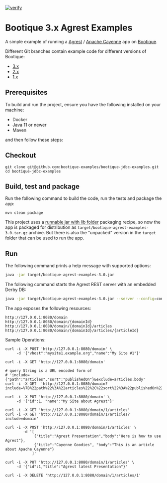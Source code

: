 [![verify](https://github.com/bootique-examples/bootique-agrest-examples/actions/workflows/verify.yml/badge.svg)](https://github.com/bootique-examples/bootique-agrest-examples/actions/workflows/verify.yml)

# Bootique 3.x Agrest Examples

A simple example of running a [Agrest](http://agrest.io) / [Apache Cayenne](http://cayenne.apache.org/) app on [Bootique](http://bootique.io).


Different Git branches contain example code for different versions of Bootique:
* [3.x](https://github.com/bootique-examples/bootique-agrest-examples/tree/3.x)
* [2.x](https://github.com/bootique-examples/bootique-agrest-examples/tree/2.x)
* [1.x](https://github.com/bootique-examples/bootique-agrest-examples/tree/1.x)

## Prerequisites

To build and run the project, ensure you have the following installed on your machine:

* Docker
* Java 11 or newer
* Maven

and then follow these steps:

## Checkout
```
git clone git@github.com:bootique-examples/bootique-jdbc-examples.git
cd bootique-jdbc-examples
```

## Build, test and package

Run the following command to build the code, run the tests and package the app:
```
mvn clean package
```
This project uses a [runnable jar with lib folder](https://bootique.io/docs/3.x/bootique-docs/#runnable-jar-with-lib)
packaging recipe, so now the app is packaged for distribution as `target/bootique-agrest-examples-3.0.tar.gz` archive.
But there is also the "unpacked" version in the `target` folder that can be used to run the app.

## Run

The following command prints a help message with supported options:
```bash  
java -jar target/bootique-agrest-examples-3.0.jar
```

The following command starts the Agrest REST server with an embedded Derby DB:
```bash 
java -jar target/bootique-agrest-examples-3.0.jar --server --config=config.yml
```

The app exposes the following resources:

	http://127.0.0.1:8080/domain
	http://127.0.0.1:8080/domain/{domainId}
	http://127.0.0.1:8080/domain/{domainId}/articles
	http://127.0.0.1:8080/domain/{domainId}/articles/{articleId}

Sample Operations:

    curl -i -X POST 'http://127.0.0.1:8080/domain' \
         -d '{"vhost":"mysite1.example.org","name":"My Site #1"}'
         
    curl -i -X GET 'http://127.0.0.1:8080/domain'
    
    # query String is a URL encoded form of 
    # 'include={"path":"articles","sort":"publishedOn"}&exclude=articles.body'
    curl -i -X GET  'http://127.0.0.1:8080/domain?include=%7B%22path%22%3A%22articles%22%2C%22sort%22%3A%22publishedOn%22%7D&exclude=articles.body'
         
    curl -i -X PUT 'http://127.0.0.1:8080/domain' \
         -d '{"id":1, "name":"My Site about Agrest"}'

    curl -i -X GET 'http://127.0.0.1:8080/domain/1/articles'
    curl -i -X GET 'http://127.0.0.1:8080/domain/1/articles?include=domain'

    curl -i -X POST 'http://127.0.0.1:8080/domain/1/articles' \
            -d '[
                 {"title":"Agrest Presentation","body":"Here is how to use Agrest"},
                 {"title":"Cayenne Goodies", "body":"This is an article about Apache Cayenne"}
                ]'
             
    curl -i -X PUT 'http://127.0.0.1:8080/domain/1/articles' \
         -d '{"id":1,"title":"Agrest latest Presentation"}'
         
    curl -i -X DELETE 'http://127.0.0.1:8080/domain/1/articles/1'
